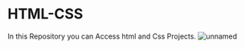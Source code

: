 # HTML-CSS
In this Repository you can Access html and Css Projects.
                                          ![unnamed](https://user-images.githubusercontent.com/73873109/127765687-281555c7-228a-42a5-b99f-37ea462a8111.png)
